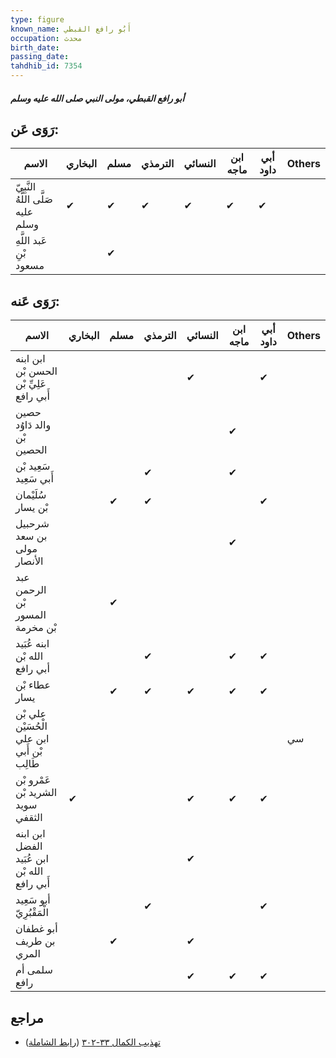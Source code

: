 ```yaml
---
type: figure
known_name: أَبُو رافع القبطي
occupation: محدث
birth_date:
passing_date:
tahdhib_id: 7354
---
```

##### أبو رافع القبطي، مولى النبي صلى الله عليه وسلم

## رَوَى عَن:
| الاسم                              | البخاري | مسلم | الترمذي | النسائي | ابن ماجه | أبي داود | Others |
| ---------------------------------- | ------- | ---- | ------- | ------- | -------- | -------- | ------ |
| النَّبِيّ صَلَّى اللَّهُ عليه وسلم | ✔       | ✔    | ✔       | ✔       | ✔        | ✔        |        |
| عَبد اللَّهِ بْنِ مسعود            |         | ✔    |         |         |          |          |        |
## رَوَى عَنه:
| الاسم                                        | البخاري | مسلم | الترمذي | النسائي | ابن ماجه | أبي داود | Others |
| -------------------------------------------- | ------- | ---- | ------- | ------- | -------- | -------- | ------ |
| ابن ابنه الحسن بْن عَلِيِّ بْن أَبي رافع     |         |      |         | ✔       |          | ✔        |        |
| حصين والد دَاوُد بْن الحصين                  |         |      |         |         | ✔        |          |        |
| سَعِيد بْن أَبي سَعِيد                       |         |      | ✔       |         | ✔        |          |        |
| سُلَيْمان بْن يسار                           |         | ✔    | ✔       |         |          | ✔        |        |
| شرحبيل بن سعد مولى الأنصار                   |         |      |         |         | ✔        |          |        |
| عبد الرحمن بْن المسور بْن مخرمة              |         | ✔    |         |         |          |          |        |
| ابنه عُبَيد الله بْن أبي رافع                |         |      | ✔       |         | ✔        | ✔        |        |
| عطاء بْن يسار                                |         | ✔    | ✔       | ✔       | ✔        | ✔        |        |
| علي بْن الْحُسَيْن ابن علي بْن أَبي طَالِب   |         |      |         |         |          |          | سي     |
| عَمْرو بْن الشريد بْن سويد الثقفي            | ✔       |      |         | ✔       | ✔        | ✔        |        |
| ابن ابنه الفضل ابن عُبَيد الله بْن أَبي رافع |         |      |         | ✔       |          |          |        |
| أبو سَعِيد الْمَقْبُرِيّ                     |         |      | ✔       |         |          | ✔        |        |
| أبو غطفان بن طريف المري                      |         | ✔    |         | ✔       |          |          |        |
| سلمى أم رافع                                 |         |      |         | ✔       | ✔        | ✔        |        |
## مراجع
- [تهذيب الكمال ٣٣-٣٠٢](obsidian://open?vault=Tahdhib-al-Kamal&file=Figures/٧٣٥٤-أبو%20رافع%20القبطي،%20مولى%20النبي%20صلى%20الله%20عليه%20وسلم) ([رابط الشاملة](https://shamela.ws/book/3722/17973))